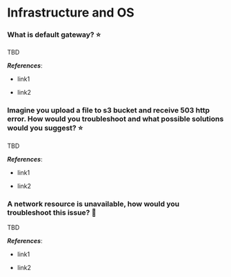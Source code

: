 # Infrastructure and OS

<!-- content -->

### What is default gateway? ⭐

TBD

***References***:

- link1

- link2

### Imagine you upload a file to s3 bucket and receive 503 http error. How would you troubleshoot and what possible solutions would you suggest? ⭐

TBD

***References***:

- link1

- link2

### A network resource is unavailable, how would you troubleshoot this issue? 👶

TBD

***References***:

- link1

- link2